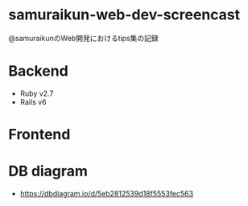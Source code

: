 # samuraikun-web-dev-screencast

@samuraikunのWeb開発におけるtips集の記録

# Backend

- Ruby v2.7
- Rails v6

# Frontend

# DB diagram
- https://dbdiagram.io/d/5eb2812539d18f5553fec563
